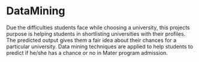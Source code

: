 # DataMining
Due the difficulties students face while choosing a university, this projects purpose is helping students in shortlisting universities with their profiles. The predicted output gives them a fair idea about their chances for a particular university. Data mining techniques are applied to help students to predict if he/she has a chance or no in Mater program admission.
